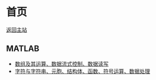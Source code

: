 # 首页

[返回主站](../)

## MATLAB

- [数组及其运算、数据流式控制、数据读写](./MATLAB/数组及其运算、数据流式控制、数据读写.html)
- [字符与字符串、元胞、结构体、函数、符号运算、数据处理](./MATLAB/字符与字符串、元胞、结构体、函数、符号运算、数据处理.html)
